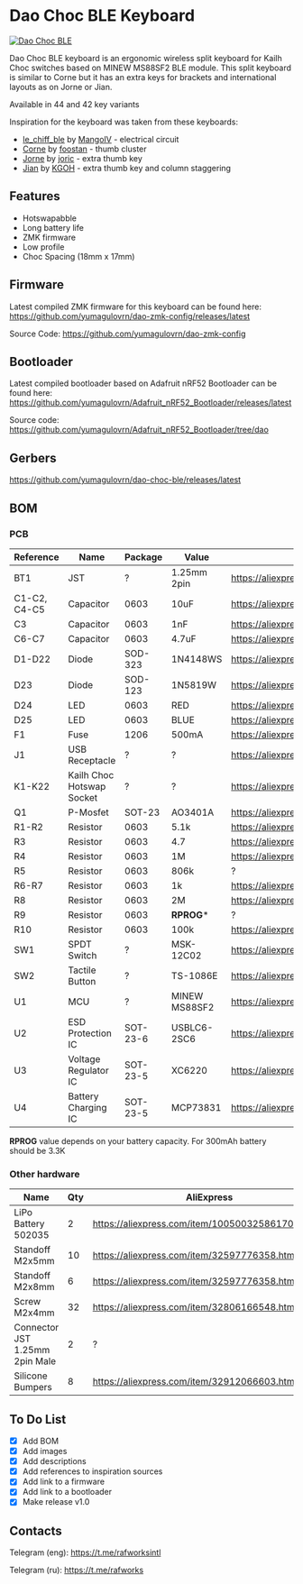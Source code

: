 # Dao Choc BLE Keyboard

[![Dao Choc BLE](https://imgur.com/Baxozewh.jpeg)](https://imgur.com/Baxozew.jpeg)

Dao Choc BLE keyboard is an ergonomic wireless split keyboard for Kailh Choc switches based on MINEW MS88SF2 BLE module. This split keyboard is similar to Corne but it has an extra keys for brackets and international layouts as on Jorne or Jian.

Available in 44 and 42 key variants

Inspiration for the keyboard was taken from these keyboards:
- [le_chiff_ble](https://github.com/MangoIV/le_chiff_ble) by [MangoIV](https://github.com/MangoIV) - electrical circuit
- [Corne](https://github.com/foostan/crkbd) by [foostan](https://github.com/foostan) - thumb cluster
- [Jorne](https://github.com/joric/jorne) by [joric](https://github.com/joric) - extra thumb key
- [Jian](https://github.com/KGOH/Jian-Info) by [KGOH](https://github.com/KGOH) - extra thumb key and column staggering

## Features

- Hotswapabble
- Long battery life
- ZMK firmware
- Low profile
- Choc Spacing (18mm x 17mm)

## Firmware

Latest compiled ZMK firmware for this keyboard can be found here: https://github.com/yumagulovrn/dao-zmk-config/releases/latest

Source Code: https://github.com/yumagulovrn/dao-zmk-config

## Bootloader

Latest compiled bootloader based on Adafruit nRF52 Bootloader can be found here: https://github.com/yumagulovrn/Adafruit_nRF52_Bootloader/releases/latest

Source code: https://github.com/yumagulovrn/Adafruit_nRF52_Bootloader/tree/dao

## Gerbers

https://github.com/yumagulovrn/dao-choc-ble/releases/latest

## BOM

### PCB

| Reference    | Name                      | Package  | Value         | AliExpress                                        | LCSC    | Qty |
|--------------|---------------------------|----------|---------------|---------------------------------------------------|---------|-----|
| BT1          | JST                       | ?        | 1.25mm 2pin   | https://aliexpress.com/item/10000064127272.html   | ?       | 2   |
| C1-C2, C4-C5 | Capacitor                 | 0603     | 10uF          | https://aliexpress.com/item/32966526545.html      | C19702  | 8   |
| C3           | Capacitor                 | 0603     | 1nF           | https://aliexpress.com/item/32966526545.html      | C1588   | 2   |
| C6-C7        | Capacitor                 | 0603     | 4.7uF         | https://aliexpress.com/item/32966526545.html      | C19666  | 4   |
| D1-D22       | Diode                     | SOD-323  | 1N4148WS      | https://aliexpress.com/item/32849879904.html      | C57759  | 44  |
| D23          | Diode                     | SOD-123  | 1N5819W       | https://aliexpress.com/item/32849879904.html      | C169540 | 2   |
| D24          | LED                       | 0603     | RED           | https://aliexpress.com/item/1206456185.html       | C2286   | 2   |
| D25          | LED                       | 0603     | BLUE          | https://aliexpress.com/item/1206456185.html       | C72041  | 2   |
| F1           | Fuse                      | 1206     | 500mA         | https://aliexpress.com/item/1005003498024664.html | C355568 | 2   |
| J1           | USB Receptacle            | ?        | ?             | https://aliexpress.com/item/32998900371.html      | C168688 | 2   |
| K1-K22       | Kailh Choc Hotswap Socket | ?        | ?             | https://aliexpress.com/item/33023283633.html      | ?       | 44  |
| Q1           | P-Mosfet                  | SOT-23   | AO3401A       | https://aliexpress.com/item/32990534792.html      | C15127  | 2   |
| R1-R2        | Resistor                  | 0603     | 5.1k          | https://aliexpress.com/item/1005001436923851.html | C23186  | 4   |
| R3           | Resistor                  | 0603     | 4.7           | https://aliexpress.com/item/1005001436923851.html | C23164  | 2   |
| R4           | Resistor                  | 0603     | 1M            | https://aliexpress.com/item/1005001436923851.html | C22935  | 2   |
| R5           | Resistor                  | 0603     | 806k          | ?                                                 | C103828 | 2   |
| R6-R7        | Resistor                  | 0603     | 1k            | https://aliexpress.com/item/1005001436923851.html | C21190  | 4   |
| R8           | Resistor                  | 0603     | 2M            | https://aliexpress.com/item/1005001436923851.html | C22976  | 2   |
| R9           | Resistor                  | 0603     | **RPROG***    | ?                                                 | C22978  | 2   |
| R10          | Resistor                  | 0603     | 100k          | https://aliexpress.com/item/1005001436923851.html | C25803  | 2   |
| SW1          | SPDT Switch               | ?        | MSK-12C02     | https://aliexpress.com/item/4000685483225.html    | C431541 | 2   |
| SW2          | Tactile Button            | ?        | TS-1086E      | https://aliexpress.com/item/1005001846404680.html | C455276 | 2   |
| U1           | MCU                       | ?        | MINEW MS88SF2 | https://aliexpress.com/item/1005001798781865.html | ?       | 2   |
| U2           | ESD Protection IC         | SOT-23-6 | USBLC6-2SC6   | https://aliexpress.com/item/32523780535.html      | C558442 | 2   |
| U3           | Voltage Regulator IC      | SOT-23-5 | XC6220        | https://aliexpress.com/item/4000271612572.html    | C86534  | 2   |
| U4           | Battery Charging IC       | SOT-23-5 | MCP73831      | https://aliexpress.com/item/32714249253.html      | C14879  | 2   |

**RPROG** value depends on your battery capacity. For 300mAh battery should be 3.3K

### Other hardware

| Name                           | Qty | AliExpress                                    |
|--------------------------------|-----|-----------------------------------------------|
| LiPo Battery 502035            |   2 | https://aliexpress.com/item/1005003258617053.html |
| Standoff M2x5mm                |  10 | https://aliexpress.com/item/32597776358.html  |
| Standoff M2x8mm                |   6 | https://aliexpress.com/item/32597776358.html  |
| Screw M2x4mm                   |  32 | https://aliexpress.com/item/32806166548.html  |
| Connector JST 1.25mm 2pin Male |   2 | ?                                             |
| Silicone Bumpers               |   8 | https://aliexpress.com/item/32912066603.html  |

## To Do List
- [x] Add BOM
- [x] Add images
- [x] Add descriptions
- [x] Add references to inspiration sources
- [x] Add link to a firmware
- [x] Add link to a bootloader
- [x] Make release v1.0

## Contacts

Telegram (eng): https://t.me/rafworksintl

Telegram (ru): https://t.me/rafworks
